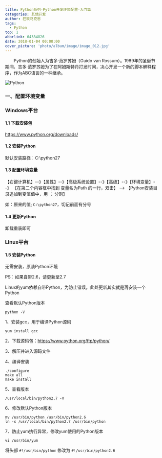 ```yaml
---
title: Python系列-Python开发环境配置-入门篇
categories: 其他开发
author: 狂欢马克思
tags:
  - Python
top: 1
abbrlink: 64384826
date: 2018-01-04 00:00:00
cover_picture: 'photo/album/image/image_012.jpg'
---
```



&emsp;&emsp;Python的创始人为吉多·范罗苏姆（Guido van Rossum）。1989年的圣诞节期间，吉多·范罗苏姆为了在阿姆斯特丹打发时间，决心开发一个新的脚本解释程序，作为ABC语言的一种继承。 

<!-- more -->

![Python](/images/gAhSjg.jpg "Python开发环境配置-入门篇")


### 一、配置环境变量


### Windows平台


#### 1.1 下载安装包

https://www.python.org/downloads/
    
#### 1.2 安装Python

默认安装路径：C:\python27
    
#### 1.3 配置环境变量

【右键计算机】--》【属性】--》【高级系统设置】--》【高级】--》【环境变量】--》
【在第二个内容框中找到 变量名为Path 的一行，双击】 --> 【Python安装目录追加到变值值中，用 ； 分割】

如：原来的值`;C:\python27`，切记前面有分号
    
#### 1.4 更新Python

卸载重装即可


### Linux平台


#### 1.5 安装Python


无需安装，原装Python环境
 
PS：如果自带2.6，请更新至2.7


Linux的yum依赖自带Python，为防止错误，此处更新其实就是再安装一个Python

查看默认Python版本

`python -V`


 
1、安装gcc，用于编译Python源码
    
```
yum install gcc
```


2、下载源码包：https://www.python.org/ftp/python/

3、解压并进入源码文件

4、编译安装
   
```
./configure
make all
make install
```


5、查看版本
   
```
/usr/local/bin/python2.7 -V
```


6、修改默认Python版本
    
```
mv /usr/bin/python /usr/bin/python2.6
ln -s /usr/local/bin/python2.7 /usr/bin/python
```


7、防止yum执行异常，修改yum使用的Python版本
    
```
vi /usr/bin/yum
```

将头部 `#!/usr/bin/python` 修改为 `#!/usr/bin/python2.6`
    
    
    
    